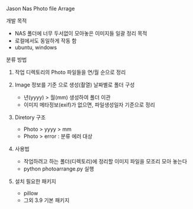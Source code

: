 Jason Nas Photo file Arrage

개발 목적
 - NAS 폴더에 너무 두서없이 모아놓은 이미지들 일괄 정리 목적
 - 로컬에서도 동일하게 작동 함
 - ubuntu, windows 

분류 방법
1. 작업 디렉토리의 Photo 파일들을 연/월 순으로 정리
2. Image 정보를 기준 으로 생성(촬열) 날짜별로 폴더 구성
   - 년(yyyy) > 월(mm) 생성하여 폴더 이관
   - 이미지 메타정보(exif)가 없으면, 파일생성일자 기준으로 정리
   
3. Diretory 구조
   - Photo > yyyy > mm
   - Photo > error : 분류 에러 대상
   
 
 
4. 사용법 
    - 작업하려고 하는 폴더(디렉토리)에 정리할 이미지 파일을 모조리 모아 놓는다
    - python photoarrange.py 실행

5. 설치 필요한 패키지
    - pillow 
    - 그외 3.9 기본 패키지
 

